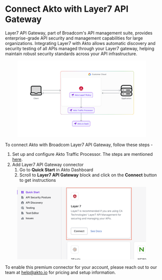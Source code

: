 # Connect Akto with Layer7 API Gateway

Layer7 API Gateway, part of Broadcom's API management suite, provides enterprise-grade API security and management capabilities for large organizations. Integrating Layer7 with Akto allows automatic discovery and security testing of all APIs managed through your Layer7 gateway, helping maintain robust security standards across your API infrastructure.

<figure><img src="../../.gitbook/assets/image (7).png" alt=""><figcaption></figcaption></figure>

To connect Akto with Broadcom Layer7 API Gateway, follow these steps -

1. Set up and configure Akto Traffic Processor. The steps are mentioned [here](https://docs.akto.io/getting-started/traffic-processor/hybrid-saas).
2. Add Layer7 API Gateway connector
   1. Go to **Quick Start** in Akto Dashboard
   2. Scroll to **Layer7 API Gateway** block and click on the **Connect** button to get instructions

<figure><img src="../../.gitbook/assets/image (5) (1) (1) (1) (1) (1) (1).png" alt=""><figcaption></figcaption></figure>

To enable this premium connector for your account, please reach out to our team at [help@akto.io](mailto:help@akto.io) for pricing and setup information.
